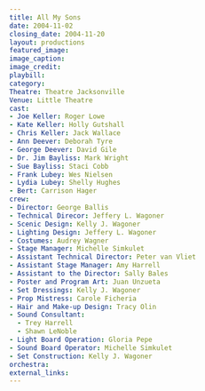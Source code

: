 ```yaml
---
title: All My Sons
date: 2004-11-02
closing_date: 2004-11-20
layout: productions
featured_image:
image_caption:
image_credit:
playbill:
category:
Theatre: Theatre Jacksonville
Venue: Little Theatre
cast:
- Joe Keller: Roger Lowe
- Kate Keller: Holly Gutshall
- Chris Keller: Jack Wallace
- Ann Deever: Deborah Tyre
- George Deever: David Gile
- Dr. Jim Bayliss: Mark Wright
- Sue Bayliss: Staci Cobb
- Frank Lubey: Wes Nielsen
- Lydia Lubey: Shelly Hughes
- Bert: Carrison Hager
crew:
- Director: George Ballis
- Technical Direcor: Jeffery L. Wagoner
- Scenic Design: Kelly J. Wagoner
- Lighting Design: Jeffery L. Wagoner
- Costumes: Audrey Wagner
- Stage Manager: Michelle Simkulet
- Assistant Technical Director: Peter van Vliet
- Assistant Stage Manager: Amy Harrell
- Assistant to the Director: Sally Bales
- Poster and Program Art: Juan Unzueta
- Set Dressings: Kelly J. Wagoner
- Prop Mistress: Carole Ficheria
- Hair and Make-up Design: Tracy Olin
- Sound Consultant:
  - Trey Harrell
  - Shawn LeNoble
- Light Board Operation: Gloria Pepe
- Sound Board Operator: Michelle Simkulet
- Set Construction: Kelly J. Wagoner
orchestra:
external_links:
---
```

